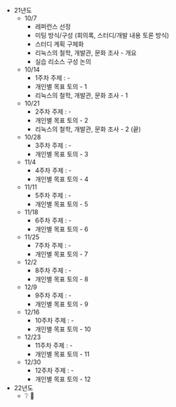* 21년도
  * 10/7
    * 레퍼런스 선정
    * 미팅 방식/구성 (회의록, 스터디/개발 내용 토론 방식)
    * 스터디 계획 구체화
    * 리눅스의 철학, 개발관, 문화 조사 - 개요
    * 실습 리소스 구성 논의
  * 10/14
    * 1주차 주제 : -
    * 개인별 목표 토의 - 1
    * 리눅스의 철학, 개발관, 문화 조사 - 1
  * 10/21
    * 2주차 주제 : -
    * 개인별 목표 토의 - 2
    * 리눅스의 철학, 개발관, 문화 조사 - 2 (끝)
  * 10/28
    * 3주차 주제 : -
    * 개인별 목표 토의 - 3
  * 11/4
    * 4주차 주제 : -
    * 개인별 목표 토의 - 4
  * 11/11
    * 5주차 주제 : -
    * 개인별 목표 토의 - 5
  * 11/18
    * 6주차 주제 : -
    * 개인별 목표 토의 - 6
  * 11/25
    * 7주차 주제 : -
    * 개인별 목표 토의 - 7
  * 12/2
    * 8주차 주제 : -
    * 개인별 목표 토의 - 8
  * 12/9
    * 9주차 주제 : -
    * 개인별 목표 토의 - 9
  * 12/16
    * 10주차 주제 : -
    * 개인별 목표 토의 - 10
  * 12/23
    * 11주차 주제 : -
    * 개인별 목표 토의 - 11
  * 12/30
    * 12주차 주제 : -
    * 개인별 목표 토의 - 12
* 22년도
  *  :grey_question: :information_desk_person:

